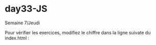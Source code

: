 # day33-JS
Semaine 7/Jeudi

Pour vérifier les exercices, modifiez le chiffre dans la ligne suivate du index.html :

<script src="script_1.js"></script>
